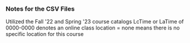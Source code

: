 ### Notes for the CSV Files ###
Utilized the Fall '22 and Spring '23 course catalogs
LcTime or LaTime of 0000-0000 denotes an online class
location = none means there is no specific location for this course
